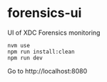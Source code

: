 # forensics-ui

UI of XDC Forensics monitoring

```
nvm use
npm run install:clean
npm run dev
```

Go to http://localhost:8080